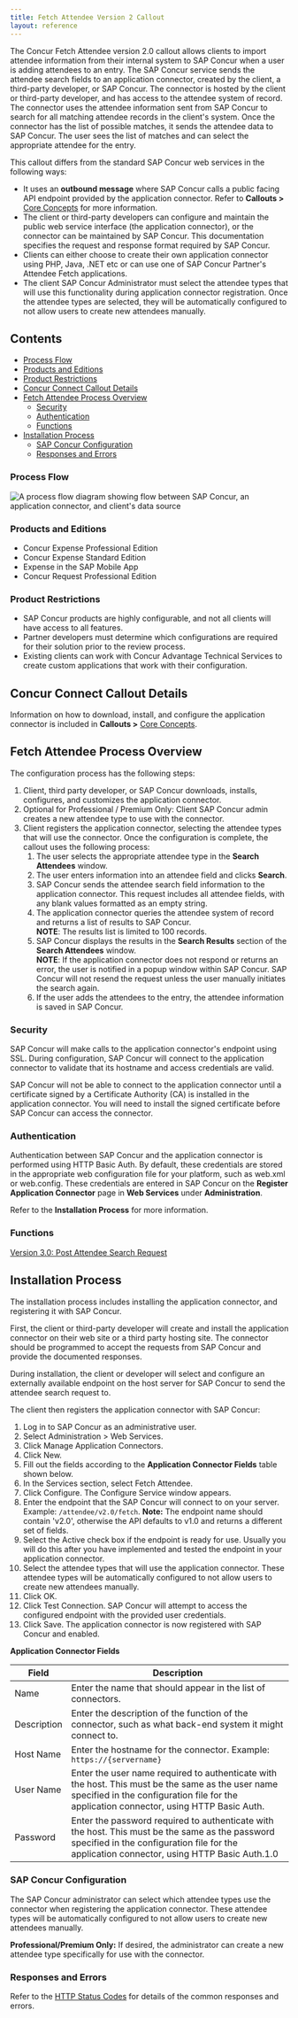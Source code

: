 ```yaml
---
title: Fetch Attendee Version 2 Callout
layout: reference
---
```


The Concur Fetch Attendee version 2.0 callout allows clients to import attendee information from their internal system to SAP Concur when a user is adding attendees to an entry. The SAP Concur service sends the attendee search fields to an application connector, created by the client, a third-party developer, or SAP Concur. The connector is hosted by the client or third-party developer, and has access to the attendee system of record. The connector uses the attendee information sent from SAP Concur to search for all matching attendee records in the client's system. Once the connector has the list of possible matches, it sends the attendee data to SAP Concur. The user sees the list of matches and can select the appropriate attendee for the entry.

This callout differs from the standard SAP Concur web services in the following ways:

* It uses an **outbound message** where SAP Concur calls a public facing API endpoint provided by the application connector. Refer to **Callouts >** [Core Concepts](/api-reference/callouts/callouts-application-connectors.html) for more information.
* The client or third-party developers can configure and maintain the public web service interface (the application connector), or the connector can be maintained by SAP Concur. This documentation specifies the request and response format required by SAP Concur.
* Clients can either choose to create their own application connector using PHP, Java, .NET etc or can use one of SAP Concur Partner's Attendee Fetch applications.
* The client SAP Concur Administrator must select the attendee types that will use this functionality during application connector registration. Once the attendee types are selected, they will be automatically configured to not allow users to create new attendees manually.

## Contents
* [Process Flow](#process-flow)
* [Products and Editions](#products-editions)
* [Product Restrictions](#product-restrictions)
* [Concur Connect Callout Details](#concur-connect-callout-details)
* [Fetch Attendee Process Overview](#fetch-attendee-process-overview)
  * [Security](#security)
  * [Authentication](#authentication)
  * [Functions](#functions)
* [Installation Process](#installation-process)
  * [SAP Concur Configuration](#concur-config)
  * [Responses and Errors](#responses-errors)

### <a name="process-flow"></a>Process Flow

![A process flow diagram showing flow between SAP Concur, an application connector, and client's data source](./fetch-attendee.png)

### <a name="products-editions"></a>Products and Editions

* Concur Expense Professional Edition
* Concur Expense Standard Edition
* Expense in the SAP Mobile App
* Concur Request Professional Edition

### <a name="product-restrictions"></a>Product Restrictions    

* SAP Concur products are highly configurable, and not all clients will have access to all features.
* Partner developers must determine which configurations are required for their solution prior to the review process.
* Existing clients can work with Concur Advantage Technical Services to create custom applications that work with their configuration.

## <a name="concur-connect-callout-details"></a>Concur Connect Callout Details

Information on how to download, install, and configure the application connector is included in **Callouts >** [Core Concepts](/api-reference/callouts/callouts-application-connectors.html).

## <a name="fetch-attendee-process-overview"></a>Fetch Attendee Process Overview

The configuration process has the following steps:

1. Client, third party developer, or SAP Concur downloads, installs, configures, and customizes the application connector.
2. Optional for Professional / Premium Only: Client SAP Concur admin creates a new attendee type to use with the connector.
3. Client registers the application connector, selecting the attendee types that will use the connector.
Once the configuration is complete, the callout uses the following process:
	1. The user selects the appropriate attendee type in the **Search Attendees** window.
	2. The user enters information into an attendee field and clicks **Search**.
	3. SAP Concur sends the attendee search field information to the application connector. This request includes all attendee fields, with any blank values formatted as an empty string.
	4. The application connector queries the attendee system of record and returns a list of results to SAP Concur.  
**NOTE**: The results list is limited to 100 records.  
	5. SAP Concur displays the results in the **Search Results** section of the **Search Attendees** window.  
**NOTE**: If the application connector does not respond or returns an error, the user is notified in a popup window within SAP Concur.
SAP Concur will not resend the request unless the user manually initiates the search again.
	6. If the user adds the attendees to the entry, the attendee information is saved in SAP Concur.

### <a name="security"></a>Security

SAP Concur will make calls to the application connector's endpoint using SSL. During configuration, SAP Concur will connect to the application connector to validate that its hostname and access credentials are valid.

SAP Concur will not be able to connect to the application connector until a certificate signed by a Certificate Authority (CA) is installed in the application connector. You will need to install the signed certificate before SAP Concur can access the connector.

### <a name="authentication"></a>Authentication

Authentication between SAP Concur and the application connector is performed using HTTP Basic Auth. By default, these credentials are stored in the appropriate web configuration file for your platform, such as web.xml or web.config. These credentials are entered in SAP Concur on the **Register Application Connector** page in **Web Services** under **Administration**.

Refer to the **Installation Process** for more information.

### <a name="functions"></a>Functions

[Version 3.0: Post Attendee Search Request](/api-reference/callouts/post-fetch-attendee.html)

## <a name="installation-process"></a>Installation Process

The installation process includes installing the application connector, and registering it with SAP Concur.


First, the client or third-party developer will create and install the application connector on their web site or a third party hosting site. The connector should be programmed to accept the requests from SAP Concur and provide the documented responses.


During installation, the client or developer will select and configure an externally available endpoint on the host server for SAP Concur to send the attendee search request to.

The client then registers the application connector with SAP Concur:  

1. Log in to SAP Concur as an administrative user.  
2. Select Administration > Web Services.  
3. Click Manage Application Connectors.  
4. Click New.  
5. Fill out the fields according to the **Application Connector Fields** table shown below.
6. In the Services section, select Fetch Attendee.  
7. Click Configure. The Configure Service window appears.  
8. Enter the endpoint that the SAP Concur will connect to on your server. Example: `/attendee/v2.0/fetch`. **Note:** The endpoint name should contain 'v2.0', otherwise the API defaults to v1.0 and returns a different set of fields.
9. Select the Active check box if the endpoint is ready for use. Usually you will do this after you have implemented and tested the endpoint in your application connector.  
10. Select the attendee types that will use the application connector. These attendee types will be automatically configured to not allow users to create new attendees manually.  
11. Click OK.
12. Click Test Connection. SAP Concur will attempt to access the configured endpoint with the provided user credentials.
13. Click Save. The application connector is now registered with SAP Concur and enabled.

**Application Connector Fields**

Field	|Description
------|------------
Name|Enter the name that should appear in the list of connectors.
Description|Enter the description of the function of the connector, such as what back-end system it might connect to.
Host Name|Enter the hostname for the connector. Example: `https://{servername}`
User Name|Enter the user name required to authenticate with the host. This must be the same as the user name specified in the configuration file for the application connector, using HTTP Basic Auth.
Password|Enter the password required to authenticate with the host. This must be the same as the password specified in the configuration file for the application connector, using HTTP Basic Auth.1.0


### <a name="concur-config"></a>SAP Concur Configuration

The SAP Concur administrator can select which attendee types use the connector when registering the application connector. These attendee types will be automatically configured to not allow users to create new attendees manually.

**Professional/Premium Only:** If desired, the administrator can create a new attendee type specifically for use with the connector.

### <a name="responses-errors"></a>Responses and Errors

Refer to the [HTTP Status Codes](/api-reference/http-status-codes.html) for details of the common responses and errors.

